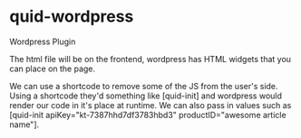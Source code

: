 # quid-wordpress
Wordpress Plugin

The html file will be on the frontend, wordpress has HTML widgets that you can place on the page.

We can use a shortcode to remove some of the JS from the user's side.
Using a shortcode they'd something like [quid-init] and wordpress would render our code in it's place at runtime.
We can also pass in values such as [quid-init apiKey="kt-7387hhd7df3783hbd3" productID="awesome article name"].
